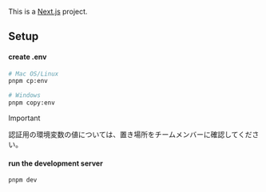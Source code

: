 This is a [Next.js](https://nextjs.org) project.

## Setup
#### create .env 
```bash
# Mac OS/Linux
pnpm cp:env

# Windows
pnpm copy:env
```

> [!IMPORTANT]
> 認証用の環境変数の値については、置き場所をチームメンバーに確認してください。

#### run the development server
```bash
pnpm dev
```